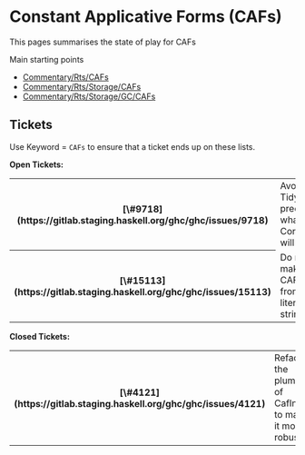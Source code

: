 # Constant Applicative Forms (CAFs)



This pages summarises the state of play for CAFs



Main starting points


- [Commentary/Rts/CAFs](commentary/rts/ca-fs)
- [Commentary/Rts/Storage/CAFs](commentary/rts/storage/ca-fs)
- [Commentary/Rts/Storage/GC/CAFs](commentary/rts/storage/gc/ca-fs)

## Tickets



Use Keyword = `CAFs` to ensure that a ticket ends up on these lists.



**Open Tickets:**

<table><tr><th>[\#9718](https://gitlab.staging.haskell.org/ghc/ghc/issues/9718)</th>
<td>Avoid TidyPgm predicting what CorePrep will do</td></tr>
<tr><th>[\#15113](https://gitlab.staging.haskell.org/ghc/ghc/issues/15113)</th>
<td>Do not make CAFs from literal strings</td></tr></table>




**Closed Tickets:**

<table><tr><th>[\#4121](https://gitlab.staging.haskell.org/ghc/ghc/issues/4121)</th>
<td>Refactor the plumbing of CafInfo to make it more robust</td></tr></table>



